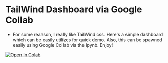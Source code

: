 # TailWind Dashboard via Google Collab

* For some reaason, I really like TailWind css. Here's a simple dashboard which can be easily utilizes for quick demo. Also, this can be spawned easily using Google Collab via the ipynb. Enjoy!

<a href="https://colab.research.google.com/github/rsandagon/tailwind_dashboard/blob/master/quick_collab_site.ipynb" target="_parent">
  <img src="https://colab.research.google.com/assets/colab-badge.svg" alt="Open In Colab"/>
</a>
